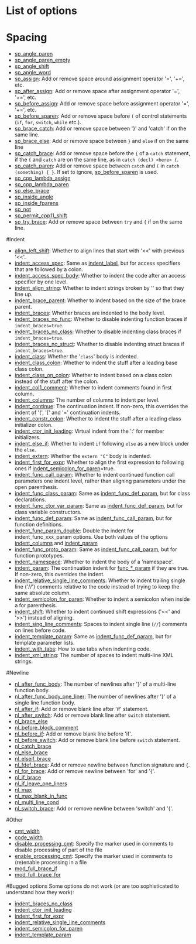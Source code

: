 # List of options

# Spacing
* [sp_angle_paren](spacing_options/sp_angle_paren.md)
* [sp_angle_paren_empty](spacing_options/sp_angle_paren_empty.md)
* [sp_angle_shift](spacing_options/sp_angle_shift.md)
* [sp_angle_word](spacing_options/sp_angle_word.md)
* [sp_assign](spacing_options/sp_assign.md): Add or remove space around assignment operator '=', '+=', etc.
* [sp_after_assign](spacing_options/sp_after_assign.md): Add or remove space after assignment operator '=', '+=', etc.
* [sp_before_assign](spacing_options/sp_before_assign.md): Add or remove space before assignment operator '=', '+=', etc.
* [sp_before_sparen](spacing_options/sp_before_sparen.md): Add or remove space before `(` of control statements (`if`, `for`, `switch`, `while` etc.).
* [sp_brace_catch](spacing_options/sp_brace_catch.md): Add or remove space between '}' and 'catch' if on the same line.
* [sp_brace_else](spacing_options/sp_brace_else.md): Add or remove space between `}` and `else` if on the same line
* [sp_catch_brace](spacing_options/sp_catch_brace.md): Add or remove space before the `{` of a `catch` statement, if the `{` and  `catch` are on the same line, as in `catch (decl) <here> {`.
* [sp_catch_paren](spacing_options/sp_catch_paren.md): Add or remove space between `catch` and `(` in `catch (something) { }`. If set to ignore, [sp_before_sparen](spacing_options/sp_before_sparen.md) is used.
* [sp_cpp_lambda_assign](spacing_options/sp_cpp_lambda_assign.md)
* [sp_cpp_lambda_paren](spacing_options/sp_cpp_lambda_paren.md)
* [sp_else_brace](spacing_options/sp_else_brace.md)
* [sp_inside_angle](spacing_options/sp_inside_angle.md)
* [sp_inside_fparens](spacing_options/sp_inside_fparens.md)
* [sp_not](spacing_options/sp_not.md)
* [sp_permit_cpp11_shift](spacing_options/sp_permit_cpp11_shift.md)
* [sp_try_brace](spacing_options/sp_try_brace.md): Add or remove space between `try` and `{` if on the same line.

#Indent
* [align_left_shift](indent_options/align_left_shift.md): Whether to align lines that start with '<<' with previous '<<'.
* [indent_access_spec](indent_options/indent_access_spec.md): Same as [indent_label](indent_options/indent_label.md), but for access specifiers that are followed by a colon.
* [indent_access_spec_body](indent_options/indent_access_spec_body.md): Whether to indent the code after an access specifier by one level.
* [indent_align_string](indent_options/indent_align_string.md): Whether to indent strings broken by '\' so that they line up.
* [indent_brace_parent](indent_options/indent_brace_parent.md): Whether to indent based on the size of the brace parent.
* [indent_braces](indent_options/indent_braces.md): Whether braces are indented to the body level.
* [indent_braces_no_func](indent_options/indent_braces_no_func.md): Whether to disable indenting function braces if `indent_braces=true`.
* [indent_braces_no_class](indent_options/indent_braces_no_class.md): Whether to disable indenting class braces if `indent_braces=true`.
* [indent_braces_no_struct](indent_options/indent_braces_no_struct.md): Whether to disable indenting struct braces if `indent_braces=true`.
* [indent_class](indent_options/indent_class.md): Whether the '`class`' body is indented.
* [indent_class_colon](indent_options/indent_class_colon.md): Whether to indent the stuff after a leading base class colon.
* [indent_class_on_colon](indent_options/indent_class_on_colon.md): Whether to indent based on a class colon instead of the stuff after the colon.
* [indent_col1_comment](indent_options/indent_col1_comment.md): Whether to indent comments found in first column.
* [indent_columns](indent_options/indent_columns.md): The number of columns to indent per level.
* [indent_continue](indent_options/indent_continue.md): The continuation indent. If non-zero, this overrides the indent of '(', '[' and '=' continuation indents.
* [indent_constr_colon](indent_options/indent_constr_colon.md): Whether to indent the stuff after a leading class initializer colon.
* [indent_ctor_init_leading](indent_options/indent_ctor_init_leading.md): Virtual indent from the ':' for member initializers.
* [indent_else_if](indent_options/indent_else_if.md): Whether to indent `if` following `else` as a new block under the `else`.
* [indent_extern](indent_options/indent_extern.md): Whether the `extern "C"` body is indented.
* [indent_first_for_expr](indent_options/indent_first_for_expr.md): Whether to align the first expression to following ones if [indent_semicolon_for_paren](indent_semicolon_for_paren.md)=true.
* [indent_func_call_param](indent_options/indent_func_call_param.md): Whether to indent continued function call parameters one indent level, rather than aligning parameters under the open parenthesis.
* [indent_func_class_param](indent_func_class_param.md): Same as [indent_func_def_param](indent_options/indent_func_def_param.md), but for class declarations.
* [indent_func_ctor_var_param](indent_options/indent_func_ctor_var_param.md): Same as [indent_func_def_param](indent_options/indent_func_def_param.md), but for class variable constructors.
* [indent_func_def_param](indent_options/indent_func_def_param.md): Same as [indent_func_call_param](indent_options/indent_func_call_param.md), but for function definitions.
* [indent_func_param_double](indent_options/indent_func_param_double.md): Double the indent for indent_func_xxx_param options. Use both values of the options [indent_columns](indent_options/indent_columns.md) and [indent_param](indent_options/indent_param.md)
* [indent_func_proto_param](indent_options/indent_func_proto_param.md): Same as [indent_func_call_param](indent_options/indent_func_call_param.md), but for function prototypes.
* [indent_namespace](indent_options/indent_namespace.md): Whether to indent the body of a 'namespace'.
* [indent_param](indent_options/indent_param.md): The continuation indent for [func_*_param](indent_options/indent_func_call_param.md) if they are true. If non-zero, this overrides the indent.
* [indent_relative_single_line_comments](indent_options/indent_relative_single_line_comments.md): Whether to indent trailing single line ('//') comments relative to the code instead of trying to keep the same absolute column.
* [indent_semicolon_for_paren](indent_semicolon_for_paren.md): Whether to indent a semicolon when inside a for parenthesis.
* [indent_shift](indent_options/indent_shift.md): Whether to indent continued shift expressions ('<<' and '>>') instead of aligning.
* [indent_sing_line_comments](indent_options/indent_sing_line_comments.md): Spaces to indent single line (`//`) comments on lines before code.
* [indent_template_param](indent_options/indent_template_param.md): Same as [indent_func_def_param](indent_options/indent_func_def_param.md), but for template parameter lists.
* [indent_with_tabs](indent_options/indent_with_tabs.md): How to use tabs when indenting code.
* [indent_xml_string](indent_options/indent_xml_string.md): The number of spaces to indent multi-line XML strings.

#Newline
* [nl_after_func_body](newline_options/nl_after_func_body.md): The number of newlines after '}' of a multi-line function body.
* [nl_after_func_body_one_liner](newline_options/nl_after_func_body_one_liner.md): The number of newlines after '}' of a single line function body.
* [nl_after_if](newline_options/nl_after_if.md): Add or remove blank line after 'if' statement.
* [nl_after_switch](newline_options/nl_after_switch.md): Add or remove blank line after `switch` statement.
* [nl_brace_else](newline_options/nl_brace_else.md)
* [nl_before_block_comment](newline_options/nl_before_block_comment.md)
* [nl_before_if](newline_options/nl_before_if.md): Add or remove blank line before 'if'.
* [nl_before_switch](newline_options/nl_before_switch.md): Add or remove blank line before `switch` statement.
* [nl_catch_brace](newline_options/nl_catch_brace.md)
* [nl_else_brace](newline_options/nl_else_brace.md)
* [nl_elseif_brace](newline_options/nl_elseif_brace.md)
* [nl_fdef_brace](newline_options/nl_fdef_brace.md): Add or remove newline between function signature and `{`.
* [nl_for_brace](newline_options/nl_for_brace.md): Add or remove newline between 'for' and '{'.
* [nl_if_brace](newline_options/nl_if_brace.md)
* [nl_if_leave_one_liners](newline_options/nl_if_leave_one_liners.md)
* [nl_max](newline_options/nl_max.md)
* [nl_max_blank_in_func](newline_options/nl_max_blank_in_func.md)
* [nl_multi_line_cond](newline_options/nl_multi_line_cond.md)
* [nl_switch_brace](newline_options/nl_switch_brace.md): Add or remove newline between 'switch' and '{'.

#Other
* [cmt_width](other_options/cmt_width.md)
* [code_width](other_options/code_width.md)
* [disable_processing_cmt](other_options/disable_processing_cmt.md): Specify the marker used in comments to disable processing of part of the file
* [enable_processing_cmt](other_options/enable_processing_cmt.md): Specify the marker used in comments to (re)enable processing in a file
* [mod_full_brace_if](other_options/mod_full_brace_if.md)
* [mod_full_brace_for](other_options/mod_full_brace_for.md)

#Bugged options
Some options do not work (or are too sophisticated to understand how they work):

* [indent_braces_no_class](indent_options/indent_braces_no_class.md)
* [indent_ctor_init_leading](indent_options/indent_ctor_init_leading.md)
* [indent_first_for_expr](indent_options/indent_first_for_expr.md)
* [indent_relative_single_line_comments](indent_options/indent_relative_single_line_comments.md)
* [indent_semicolon_for_paren](indent_options/indent_semicolon_for_paren.md)
* [indent_template_param](indent_options/indent_template_param.md)
